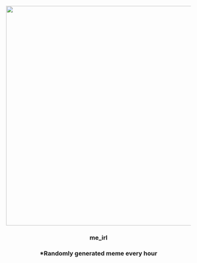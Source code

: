 <p align="center">
        <img src="https://i.redd.it/ay1bsa7gvun81.jpg" width="600" height="600">
        </p>
        <h3 align="center">me_irl</h3>
        <h3 align="center">*Randomly generated meme every hour</h3>
    
